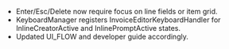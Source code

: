 - Enter/Esc/Delete now require focus on line fields or item grid.
- KeyboardManager registers InvoiceEditorKeyboardHandler for InlineCreatorActive and InlinePromptActive states.
- Updated UI_FLOW and developer guide accordingly.
